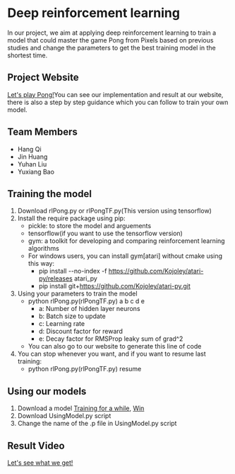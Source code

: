 # Deep reinforcement learning
In our project, we aim at applying deep reinforcement learning to train a model that could master the game Pong from Pixels based on previous studies and change the parameters to get the best training model in the shortest time.
## Project Website
   [Let's play Pong!](https://liuyuhanalex.github.io/Deep-reinforcement-learning/)You can see our implementation and result at our website, there is also a step by step guidance which you can follow to train your own model.
## Team Members
- Hang Qi
- Jin Huang
- Yuhan Liu
- Yuxiang Bao

## Training the model
1. Download rlPong.py or rlPongTF.py(This version using tensorflow)
2. Install the require package using pip:
   - pickle: to store the model and arguements
   - tensorflow(if you want to use the tensorflow version)
   - gym: a toolkit for developing and comparing reinforcement learning algorithms
   - For windows users, you can install gym[atari] without cmake using this way:
     - pip install --no-index -f https://github.com/Kojoley/atari-py/releases atari_py
     - pip install git+https://github.com/Kojoley/atari-py.git
3. Using your parameters to train the model
   - python rlPong.py(rlPongTF.py) a b c d e
     - a: Number of hidden layer neurons
     - b: Batch size to update
     - c: Learning rate
     - d: Discount factor for reward
     - e: Decay factor for RMSProp leaky sum of grad^2
    - You can also go to our website to generate this line of code
4. You can stop whenever you want, and if you want to resume last training:
   - python rlPong.py(rlPongTF.py) resume

## Using our models
1. Download a model [Training for a while](./modelMiddle.p), [Win](./modelWin.p)
2. Download UsingModel.py script
3. Change the name of the .p file in UsingModel.py script

## Result Video
   [Let's see what we get!](https://liuyuhanalex.github.io/Deep-reinforcement-learning/trainingresult.html)
